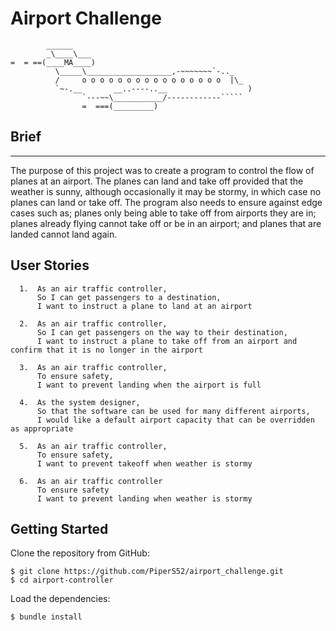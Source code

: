 # Airport Challenge

```
        ______
        _\____\___
=  = ==(____MA____)
          \_____\___________________,-~~~~~~~`-.._
          /     o o o o o o o o o o o o o o o o  |\_
          `~-.__       __..----..__                  )
                `---~~\___________/------------`````
                =  ===(_________)

```

## Brief
---------
The purpose of this project was to create a program to control the flow of planes at an airport. The planes can land and take off provided that the weather is sunny, although occasionally it may be stormy, in which case no planes can land or take off. The program also needs to ensure against edge cases such as; planes only being able to take off from airports they are in; planes already flying cannot take off or be in an airport; and planes that are landed cannot land again.

## User Stories

```
  1.  As an air traffic controller,
      So I can get passengers to a destination,
      I want to instruct a plane to land at an airport

  2.  As an air traffic controller,
      So I can get passengers on the way to their destination,
      I want to instruct a plane to take off from an airport and confirm that it is no longer in the airport

  3.  As an air traffic controller,
      To ensure safety,
      I want to prevent landing when the airport is full

  4.  As the system designer,
      So that the software can be used for many different airports,
      I would like a default airport capacity that can be overridden as appropriate

  5.  As an air traffic controller,
      To ensure safety,
      I want to prevent takeoff when weather is stormy

  6.  As an air traffic controller
      To ensure safety
      I want to prevent landing when weather is stormy
```

## Getting Started

Clone the repository from GitHub:
```
$ git clone https://github.com/PiperS52/airport_challenge.git
$ cd airport-controller
```
Load the dependencies:
```
$ bundle install
```
